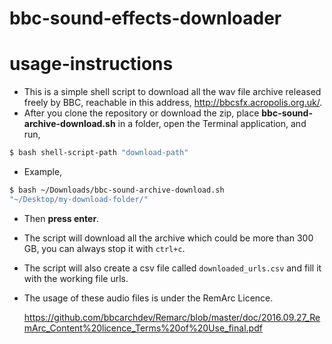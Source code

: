 # bbc-sound-effects-downloader
# usage-instructions
  
  - This is a simple shell script to download all the wav file archive 
released freely 
  by BBC, reachable in this address, http://bbcsfx.acropolis.org.uk/.
  - After you clone the repository or download the zip, place 
__bbc-sound-archive-download.sh__ in a folder, open the Terminal 
application,  and run,
```sh
$ bash shell-script-path "download-path"
```
  - Example,
```sh
$ bash ~/Downloads/bbc-sound-archive-download.sh 
"~/Desktop/my-download-folder/"
``` 
  - Then __press enter__.
  - The script will download all the archive which could be more than 
300 GB, you can always stop it with `ctrl+c`.
  - The script will also create a csv file called `downloaded_urls.csv` 
and fill it with the working file urls.
  - The usage of these audio files is under the RemArc Licence.
  	
	https://github.com/bbcarchdev/Remarc/blob/master/doc/2016.09.27_RemArc_Content%20licence_Terms%20of%20Use_final.pdf

